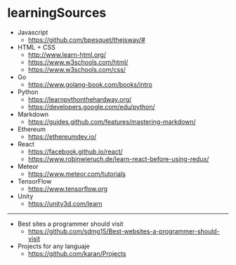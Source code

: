# learningSources

* Javascript
  * https://github.com/bpesquet/thejsway/#
* HTML + CSS
  * http://www.learn-html.org/
  * https://www.w3schools.com/html/
  * https://www.w3schools.com/css/
* Go
  * https://www.golang-book.com/books/intro
* Python
  * https://learnpythonthehardway.org/
  * https://developers.google.com/edu/python/
* Markdown
  * https://guides.github.com/features/mastering-markdown/
* Ethereum
  * https://ethereumdev.io/
* React
  * https://facebook.github.io/react/
  * https://www.robinwieruch.de/learn-react-before-using-redux/
* Meteor
  * https://www.meteor.com/tutorials
* TensorFlow
  * https://www.tensorflow.org
* Unity
  * https://unity3d.com/learn

---------------------------------------------
* Best sites a programmer should visit
  * https://github.com/sdmg15/Best-websites-a-programmer-should-visit
* Projects for any languaje
  * https://github.com/karan/Projects

